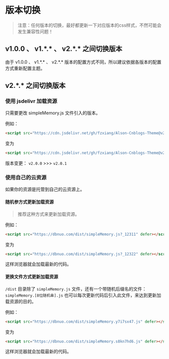 # 版本切换

> 注意：任何版本的切换，最好都更新一下对应版本的css样式，不然可能会发生兼容性问题！

## v1.0.0 、 v1.\*.* 、 v2.\*.* 之间切换版本

由于 v1.0.0 、 v1.\*.* 、 v2.\*.* 版本的配置方式不同，所以建议依据各版本的配置方式重新配置主题。

## v2.\*.* 之间切换版本

### 使用 jsdelivr 加载资源

只需要更改 simpleMemory.js 文件引入的版本。

例如：

```html
<script src="https://cdn.jsdelivr.net/gh/fzxiang/Alson-Cnblogs-Theme@v2.0.0/dist/simpleMemory.js" defer></script>
```

变为

```html
<script src="https://cdn.jsdelivr.net/gh/fzxiang/Alson-Cnblogs-Theme@v2.0.1/dist/simpleMemory" defer></script>
```

版本变更： `v2.0.0` >>> `v2.0.1` 

### 使用自己的云资源

如果你的资源是托管到自己的云资源上。

#### 随机参方式更新加载资源

> 推荐这种方式来更新加载资源。

例如：

```html
<script src="https://dbnuo.com/dist/simpleMemory.js?_12311" defer></script>
```

变为

```html
<script src="https://dbnuo.com/dist/simpleMemory.js?_12322" defer></script>
```

这样浏览器就会加载最新的代码。

#### 更换文件方式更新加载资源

`/dist` 目录除了 `simpleMemory.js` 文件，还有一个带随机后缀名的文件：`simpleMemory.[8位随机串].js`
也可以每次更新代码后引入此文件，来达到更新加载资源的目的。

例如：

```html
<script src="https://dbnuo.com/dist/simpleMemory.y7i7sx47.js" defer></script>
```

变为

```html
<script src="https://dbnuo.com/dist/simpleMemory.s8kn7hd6.js" defer></script>
```

这样浏览器就会加载最新的代码。